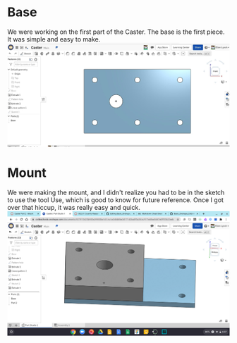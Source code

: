 # Base
We were working on the first part of the Caster. The base is the first piece. 
It was simple and easy to make. 
![Base](images/Base.jpg)

# Mount
We were making the mount, and I didn't realize you had to be in the sketch to use the tool Use, which is good to know for future reference. Once I got over that hiccup, it was really easy and quick. 
![Mount](images/mount.png)


